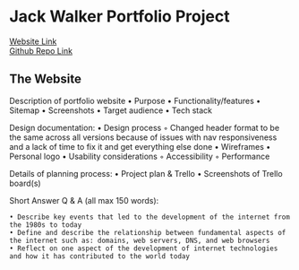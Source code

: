 # Jack Walker Portfolio Project 

[Website Link](https://jackdwalker.github.io/Portfolio/)   
[Github Repo Link](https://github.com/jackdwalker/Portfolio) 

## The Website 
Description of portfolio website
    • Purpose
    • Functionality/features
    • Sitemap
    • Screenshots
    • Target audience
    • Tech stack

Design documentation:
    • Design process
        ◦ Changed header format to be the same across all versions because of issues with nav responsiveness and a lack of time to fix it and get everything else done
    • Wireframes
    • Personal logo
    • Usability considerations
        ◦ Accessibility
        ◦ Performance

Details of planning process:
    • Project plan & Trello
    • Screenshots of Trello board(s)

Short Answer Q & A (all max 150 words):

    • Describe key events that led to the development of the internet from the 1980s to today
    • Define and describe the relationship between fundamental aspects of the internet such as: domains, web servers, DNS, and web browsers
    • Reflect on one aspect of the development of internet technologies and how it has contributed to the world today